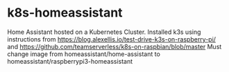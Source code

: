 # k8s-homeassistant
Home Assistant hosted on a Kubernetes Cluster.
Installed k3s using instructions from https://blog.alexellis.io/test-drive-k3s-on-raspberry-pi/ and https://github.com/teamserverless/k8s-on-raspbian/blob/master
Must change image from homeassistant/home-assistant to homeassistant/raspberrypi3-homeassistant

